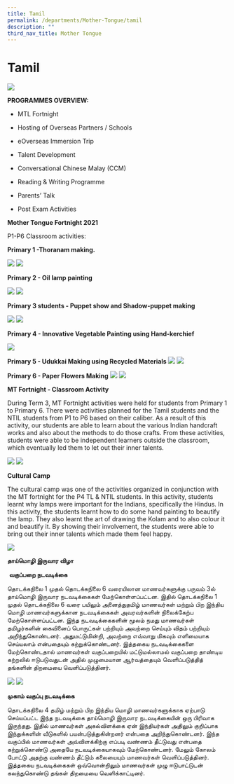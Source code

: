```yaml
---
title: Tamil
permalink: /departments/Mother-Tongue/tamil
description: ""
third_nav_title: Mother Tongue
---
```

# Tamil 

![](/images/TAMIL%20LANGUAGE.jpg)

**PROGRAMMES OVERVIEW:**

*   MTL Fortnight  
    
*   Hosting of Overseas Partners / Schools
    
*   eOverseas Immersion Trip
    
*   Talent Development  
    
*   Conversational Chinese Malay (CCM)  
    
*   Reading & Writing Programme  
    
*   Parents’ Talk  
    
*   Post Exam Activities


**Mother Tongue Fortnight 2021**

P1-P6 Classroom activities:

**Primary 1 -Thoranam making.**

![](/images/Picture-2%20(1).png)
![](/images/Picture-1.jpg)

**Primary 2 - Oil lamp painting**

![](/images/Picture-3%20(1).jpg)
![](/images/Picture-4%20(1).jpg)

**Primary 3 students - Puppet show and Shadow-puppet making**

![](/images/Picture-5%20(1).jpg)
![](/images/Picture-6%20(1).jpg)

**Primary 4 - Innovative Vegetable Painting using Hand-kerchief**

![](/images/Picture-7.jpg)

**Primary 5 - Udukkai Making using Recycled Materials**
![](/images/Picture-8.jpg)
![](/images/Picture-9.jpg)

**Primary 6 - Paper Flowers Making**
![](/images/Picture-10.jpg)
![](/images/Picture-11.jpg)

**MT Fortnight - Classroom Activity**  

  

During Term 3, MT Fortnight activities were held for students from Primary 1 to Primary 6. There were activities planned for the Tamil students and the NTIL students from P1 to P6 based on their caliber. As a result of this activity, our students are able to learn about the various Indian handcraft works and also about the methods to do those crafts. From these activities, students were able to be independent learners outside the classroom, which eventually led them to let out their inner talents.

![](/images/MT%20Fortnight%20-%20Classroom%20Activity%20-%201.jpg)
![](/images/MT%20Fortnight%20-%20Classroom%20Activity%20-%202.jpg)

**Cultural Camp**

  

The cultural camp was one of the activities organized in conjunction with the MT fortnight for the P4 TL & NTIL students. In this activity, students learnt why lamps were important for the Indians, specifically the Hindus. In this activity, the students learnt how to do some hand painting to beautify the lamp. They also learnt the art of drawing the Kolam and to also colour it and beautify it. By showing their involvement, the students were able to bring out their inner talents which made them feel happy.

![](/images/Cultural%20Camp%20-%201.jpg)

**தாய்மொழி இருவார விழா**

 **வகுப்பறை நடவடிக்கை**

  

  

தொடக்கநிலை 1 முதல் தொடக்கநிலை 6 வரையிலான மாணவர்களுக்கு பருவம் 3ல் தாய்மொழி இருவார நடவடிக்கைகள் மேற்கொள்ளப்பட்டன. இதில் தொடக்கநிலை 1 முதல் தொடக்கநிலை 6 வரை பயிலும் அனைத்துதமிழ் மாணவர்கள் மற்றும் பிற இந்திய மொழி மாணவர்களுக்கான நடவடிக்கைகள் அவரவர்களின் நிலைக்கேற்ப மேற்கொள்ளப்பட்டன. இந்த நடவடிக்கைகளின் மூலம் நமது மாணவர்கள் தமிழர்களின் கைவினைப் பொருட்கள் பற்றியும் அவற்றை செய்யும் விதம் பற்றியும் அறிந்துகொண்டனர். அதுமட்டுமின்றி, அவற்றை எவ்வாறு மிகவும் எளிமையாக செய்யலாம் என்பதையும் கற்றுக்கொண்டனர். இத்தகைய நடவடிக்கைகளை மேற்கொண்டதால் மாணவர்கள் வகுப்பறையில் மட்டுமல்லாமல் வகுப்பறை தாண்டிய கற்றலில் ஈடுபடுவதுடன் அதில் முழுமையான ஆர்வத்தையும் வெளிப்படுத்தித் தங்களின் திறமையை வெளிப்படுத்தினர்.

![](/images/Cultural%20Camp%20-%202.jpg)
![](/images/Cultural%20Camp%20-%203.jpg)

**முகாம் வகுப்பு நடவடிக்கை**

  

தொடக்கநிலை 4 தமிழ் மற்றும் பிற இந்திய மொழி மாணவர்களுக்காக ஏற்பாடு செய்யப்பட்ட இந்த நடவடிக்கை தாய்மொழி இருவார நடவடிக்கையின் ஒரு பிரிவாக இருந்தது. இதில் மாணவர்கள் அகல்விளக்கை ஏன் இந்தியர்கள் அதிலும் குறிப்பாக இந்துக்களின் வீடுகளில் பயன்படுத்துகின்றனர் என்பதை அறிந்துகொண்டனர். இந்த வகுப்பில் மாணவர்கள் அவ்விளக்கிற்கு எப்படி வண்ணம் தீட்டுவது என்பதை கற்றுக்கொண்டு அதையே நடவடிக்கையாகவும் மேற்கொண்டனர். மேலும் கோலம் போட்டு அதற்கு வண்ணம் தீட்டும் கலையையும் மாணவர்கள் வெளிப்படுத்தினர். இத்தகைய நடவடிக்கைகள் ஒவ்வொன்றிலும் மாணவர்கள் முழு ஈடுபாட்டுடன் கலந்துகொண்டு தங்கள் திறமையை வெளிக்காட்டினர்.